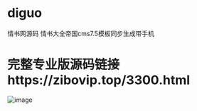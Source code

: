 # diguo
情书网源码 情书大全帝国cms7.5模板同步生成带手机
# 完整专业版源码链接https://zibovip.top/3300.html
![image](https://github.com/user-attachments/assets/ebd894a4-e3b0-4c30-b1fe-1cbb156fde92)
